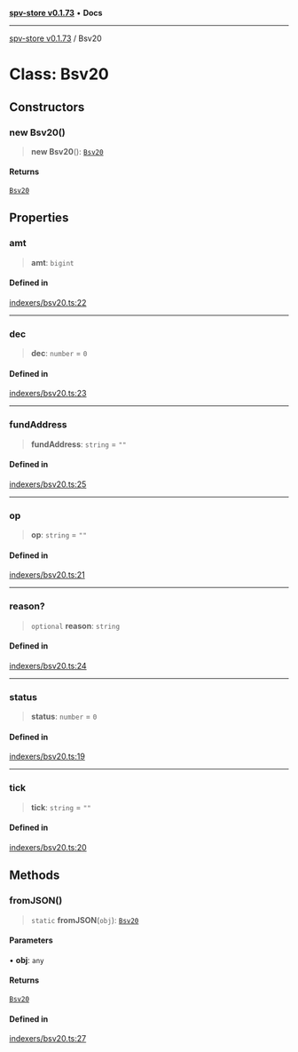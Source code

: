 [**spv-store v0.1.73**](../README.md) • **Docs**

***

[spv-store v0.1.73](../globals.md) / Bsv20

# Class: Bsv20

## Constructors

### new Bsv20()

> **new Bsv20**(): [`Bsv20`](Bsv20.md)

#### Returns

[`Bsv20`](Bsv20.md)

## Properties

### amt

> **amt**: `bigint`

#### Defined in

[indexers/bsv20.ts:22](https://github.com/bitcoin-sv/spv-store/blob/9735342843cd2ea4b04983988f1fa98b59c98947/src/indexers/bsv20.ts#L22)

***

### dec

> **dec**: `number` = `0`

#### Defined in

[indexers/bsv20.ts:23](https://github.com/bitcoin-sv/spv-store/blob/9735342843cd2ea4b04983988f1fa98b59c98947/src/indexers/bsv20.ts#L23)

***

### fundAddress

> **fundAddress**: `string` = `""`

#### Defined in

[indexers/bsv20.ts:25](https://github.com/bitcoin-sv/spv-store/blob/9735342843cd2ea4b04983988f1fa98b59c98947/src/indexers/bsv20.ts#L25)

***

### op

> **op**: `string` = `""`

#### Defined in

[indexers/bsv20.ts:21](https://github.com/bitcoin-sv/spv-store/blob/9735342843cd2ea4b04983988f1fa98b59c98947/src/indexers/bsv20.ts#L21)

***

### reason?

> `optional` **reason**: `string`

#### Defined in

[indexers/bsv20.ts:24](https://github.com/bitcoin-sv/spv-store/blob/9735342843cd2ea4b04983988f1fa98b59c98947/src/indexers/bsv20.ts#L24)

***

### status

> **status**: `number` = `0`

#### Defined in

[indexers/bsv20.ts:19](https://github.com/bitcoin-sv/spv-store/blob/9735342843cd2ea4b04983988f1fa98b59c98947/src/indexers/bsv20.ts#L19)

***

### tick

> **tick**: `string` = `""`

#### Defined in

[indexers/bsv20.ts:20](https://github.com/bitcoin-sv/spv-store/blob/9735342843cd2ea4b04983988f1fa98b59c98947/src/indexers/bsv20.ts#L20)

## Methods

### fromJSON()

> `static` **fromJSON**(`obj`): [`Bsv20`](Bsv20.md)

#### Parameters

• **obj**: `any`

#### Returns

[`Bsv20`](Bsv20.md)

#### Defined in

[indexers/bsv20.ts:27](https://github.com/bitcoin-sv/spv-store/blob/9735342843cd2ea4b04983988f1fa98b59c98947/src/indexers/bsv20.ts#L27)
